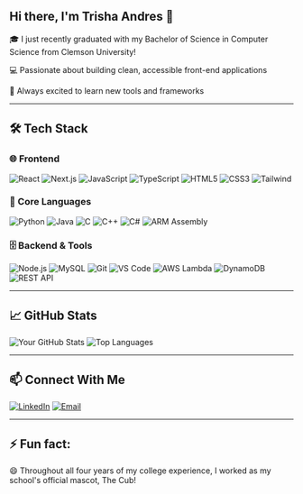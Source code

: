 ## Hi there, I'm Trisha Andres 👋

🎓 I just recently graduated with my Bachelor of Science in Computer Science from Clemson University!

💻 Passionate about building clean, accessible front-end applications  

🚀 Always excited to learn new tools and frameworks  

---

## 🛠️ Tech Stack

### 🌐 Frontend
![React](https://img.shields.io/badge/-React-61DAFB?style=flat&logo=react)
![Next.js](https://img.shields.io/badge/-Next.js-000000?style=flat&logo=next.js)
![JavaScript](https://img.shields.io/badge/-JavaScript-F7DF1E?style=flat&logo=javascript)
![TypeScript](https://img.shields.io/badge/-TypeScript-3178C6?style=flat&logo=typescript)
![HTML5](https://img.shields.io/badge/-HTML5-E34F26?style=flat&logo=html5)
![CSS3](https://img.shields.io/badge/-CSS3-1572B6?style=flat&logo=css3)
![Tailwind](https://img.shields.io/badge/-Tailwind_CSS-38B2AC?style=flat&logo=tailwind-css)

### 🧠 Core Languages
![Python](https://img.shields.io/badge/-Python-3776AB?style=flat&logo=python)
![Java](https://img.shields.io/badge/-Java-007396?style=flat&logo=java)
![C](https://img.shields.io/badge/-C-00599C?style=flat&logo=c)
![C++](https://img.shields.io/badge/-C++-00599C?style=flat&logo=c%2b%2b)
![C#](https://img.shields.io/badge/-C%23-239120?style=flat&logo=c-sharp)
![ARM Assembly](https://img.shields.io/badge/-ARM%20Assembly-000000?style=flat&logo=arm)

### 🗄️ Backend & Tools
![Node.js](https://img.shields.io/badge/-Node.js-339933?style=flat&logo=node.js)
![MySQL](https://img.shields.io/badge/-MySQL-4479A1?style=flat&logo=mysql)
![Git](https://img.shields.io/badge/-Git-F05032?style=flat&logo=git)
![VS Code](https://img.shields.io/badge/-VSCode-007ACC?style=flat&logo=visual-studio-code)
![AWS Lambda](https://img.shields.io/badge/-AWS%20Lambda-FF9900?style=flat&logo=aws-lambda)
![DynamoDB](https://img.shields.io/badge/-Amazon%20DynamoDB-4053D6?style=flat&logo=amazon-dynamodb)
![REST API](https://img.shields.io/badge/-REST%20API-000000?style=flat&logo=api)

---

## 📈 GitHub Stats

![Your GitHub Stats](https://github-readme-stats.vercel.app/api?username=TrishaAndres&show_icons=true&theme=tokyonight)
![Top Languages](https://github-readme-stats.vercel.app/api/top-langs/?username=TrishaAndres&layout=compact&theme=tokyonight)

---

## 📫 Connect With Me

[![LinkedIn](https://img.shields.io/badge/-LinkedIn-0A66C2?style=flat&logo=linkedin&logoColor=white)](https://www.linkedin.com/in/trisha-andres/)
[![Email](https://img.shields.io/badge/-Email-D14836?style=flat&logo=gmail&logoColor=white)](mailto:trisha316andres@gmail.com)

---

## ⚡ Fun fact:

😄 Throughout all four years of my college experience, I worked as my school's official mascot, The Cub!

<!--
**TrishaAndres/TrishaAndres** is a ✨ _special_ ✨ repository because its `README.md` (this file) appears on your GitHub profile.

Here are some ideas to get you started:

- 🔭 I’m currently working on ...
- 🌱 I’m currently learning ...
- 👯 I’m looking to collaborate on ...
- 🤔 I’m looking for help with ...
- 💬 Ask me about ...
- 📫 How to reach me: ...
- 😄 Pronouns: ...
- ⚡ Fun fact: ...
-->
